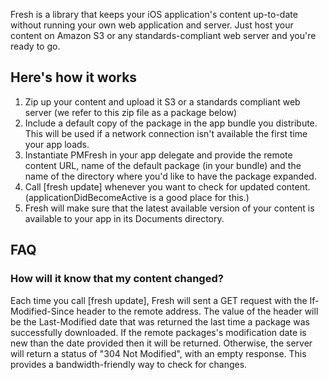 Fresh is a library that keeps your iOS application's content up-to-date without running your own web application and server. Just host your content on Amazon S3 or any standards-compliant web server and you're ready to go.

## Here's how it works

1. Zip up your content and upload it S3 or a standards compliant web server (we refer to this zip file as a package below)
2. Include a default copy of the package in the app bundle you distribute. This will be used if a network connection isn't available the first time your app loads.
3. Instantiate PMFresh in your app delegate and provide the remote content URL, name of the default package (in your bundle) and the name of the directory where you'd like to have the package expanded.
4. Call [fresh update] whenever you want to check for updated content. (applicationDidBecomeActive is a good place for this.)
5. Fresh will make sure that the latest available version of your content is available to your app in its Documents directory.


## FAQ
### How will it know that my content changed?
Each time you call [fresh update], Fresh will sent a GET request with the If-Modified-Since header to the remote address. The value of the header will be the Last-Modified date that was returned the last time a package was successfully downloaded. If the remote packages's modification date is new than the date provided then it will be returned. Otherwise, the server will return a status of "304 Not Modified", with an empty response. This provides a bandwidth-friendly way to check for changes.
